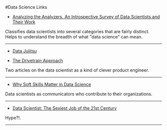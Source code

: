 #Data Science Links

 * [Analyzing the Analyzers. An Introspective Survey of Data Scientists and Their Work](http://cdn.oreillystatic.com/oreilly/radarreport/0636920029014/Analyzing_the_Analyzers.pdf)
 
Classifies data scientists into several categories that are fairly distinct. Helps to understand the breadth of what "data science" can mean.

----

 * [Data Jujitsu](http://radar.oreilly.com/2012/07/data-jujitsu.html) 

 * [The Drivetrain Approach](http://strata.oreilly.com/2012/03/drivetrain-approach-data-products.html)
 
Two articles on the data scientist as a kind of clever product engineer.

----

 * [Why Soft Skills Matter in Data Science](http://data-informed.com/soft-skills-matter-data-science)
 
Data scientists as communicators who contribute to their organizations.

---- 

 * [Data Scientist: The Sexiest Job of the 21st Century](http://hbr.org/2012/10/data-scientist-the-sexiest-job-of-the-21st-century/)
 
 Hype?!.

----
